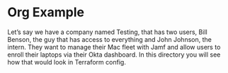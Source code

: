 # Org Example

Let’s say we have a company named Testing, that has two users, Bill Benson, the guy that has access to everything and John Johnson, the intern. They want to manage their Mac fleet with Jamf and allow users to enroll their laptops via their Okta dashboard. In this directory you will see how that would look in Terraform config.
